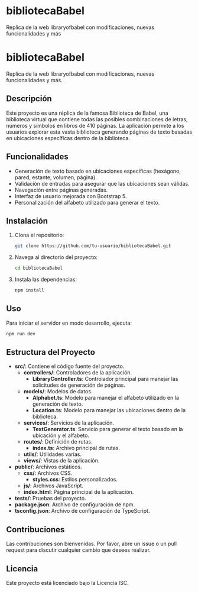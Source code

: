 # bibliotecaBabel
Replica de la web libraryofbabel con modificaciones, nuevas funcionalidades y más
# bibliotecaBabel

Replica de la web libraryofbabel con modificaciones, nuevas funcionalidades y más.

## Descripción

Este proyecto es una réplica de la famosa Biblioteca de Babel, una biblioteca virtual que contiene todas las posibles combinaciones de letras, números y símbolos en libros de 410 páginas. La aplicación permite a los usuarios explorar esta vasta biblioteca generando páginas de texto basadas en ubicaciones específicas dentro de la biblioteca.

## Funcionalidades

- Generación de texto basado en ubicaciones específicas (hexágono, pared, estante, volumen, página).
- Validación de entradas para asegurar que las ubicaciones sean válidas.
- Navegación entre páginas generadas.
- Interfaz de usuario mejorada con Bootstrap 5.
- Personalización del alfabeto utilizado para generar el texto.

## Instalación

1. Clona el repositorio:
    ```sh
    git clone https://github.com/tu-usuario/bibliotecaBabel.git
    ```
2. Navega al directorio del proyecto:
    ```sh
    cd bibliotecaBabel
    ```
3. Instala las dependencias:
    ```sh
    npm install
    ```

## Uso

Para iniciar el servidor en modo desarrollo, ejecuta:
```sh
npm run dev
```

## Estructura del Proyecto

- **src/**: Contiene el código fuente del proyecto.
  - **controllers/**: Controladores de la aplicación.
    - **LibraryController.ts**: Controlador principal para manejar las solicitudes de generación de páginas.
  - **models/**: Modelos de datos.
    - **Alphabet.ts**: Modelo para manejar el alfabeto utilizado en la generación de texto.
    - **Location.ts**: Modelo para manejar las ubicaciones dentro de la biblioteca.
  - **services/**: Servicios de la aplicación.
    - **TextGenerator.ts**: Servicio para generar el texto basado en la ubicación y el alfabeto.
  - **routes/**: Definición de rutas.
    - **index.ts**: Archivo principal de rutas.
  - **utils/**: Utilidades varias.
  - **views/**: Vistas de la aplicación.
- **public/**: Archivos estáticos.
  - **css/**: Archivos CSS.
    - **styles.css**: Estilos personalizados.
  - **js/**: Archivos JavaScript.
  - **index.html**: Página principal de la aplicación.
- **tests/**: Pruebas del proyecto.
- **package.json**: Archivo de configuración de npm.
- **tsconfig.json**: Archivo de configuración de TypeScript.

## Contribuciones

Las contribuciones son bienvenidas. Por favor, abre un issue o un pull request para discutir cualquier cambio que desees realizar.

## Licencia

Este proyecto está licenciado bajo la Licencia ISC.